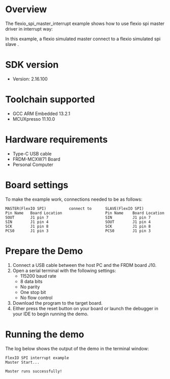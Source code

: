 Overview
========
The flexio_spi_master_interrupt example shows how to use flexio spi master  driver in interrupt way:

In this example, a flexio simulated master connect to a flexio simulated spi slave .

SDK version
===========
- Version: 2.16.100

Toolchain supported
===================
- GCC ARM Embedded  13.2.1
- MCUXpresso  11.10.0

Hardware requirements
=====================
- Type-C USB cable
- FRDM-MCXW71 Board
- Personal Computer

Board settings
==============
To make the example work, connections needed to be as follows:
~~~~~~~~~~~~~~~~~~~~~~~~~~~~~~~~~~~~~~~~~~~~~~~~~~~~~~~~~~~~~~~~~~~~~~
MASTER(FlexIO SPI)          connect to      SLAVE(FlexIO SPI)
Pin Name   Board Location                   Pin Name    Board Location
SOUT       J1 pin 7                         SIN         J1 pin 7
SIN        J1 pin 4                         SOUT        J1 pin 4
SCK        J1 pin 8                         SCK         J1 pin 8
PCS0       J1 pin 3                         PCS0        J1 pin 3
~~~~~~~~~~~~~~~~~~~~~~~~~~~~~~~~~~~~~~~~~~~~~~~~~~~~~~~~~~~~~~~~~~~~~~

Prepare the Demo
================
1.  Connect a USB cable between the host PC and the FRDM board J10.
2.  Open a serial terminal with the following settings:
    - 115200 baud rate
    - 8 data bits
    - No parity
    - One stop bit
    - No flow control
3.  Download the program to the target board.
4.  Either press the reset button on your board or launch the debugger in your IDE to begin running the demo.

Running the demo
================
The log below shows the output of the demo in the terminal window:
~~~~~~~~~~~~~~~~~~~~~~~~~~~~~~~~~~~
FlexIO SPI interrupt example
Master Start...

Master runs successfully!
~~~~~~~~~~~~~~~~~~~~~~~~~~~~~~~~~~~
